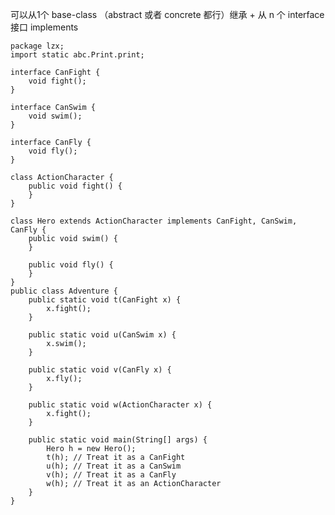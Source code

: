 可以从1个 base-class （abstract 或者 concrete 都行）继承 + 从 n 个 interface 接口 implements

    package lzx;    
    import static abc.Print.print;
    
    interface CanFight {
    	void fight();
    }
    
    interface CanSwim {
    	void swim();
    }
    
    interface CanFly {
    	void fly();
    }
    
    class ActionCharacter {
    	public void fight() {
    	}
    }
    
    class Hero extends ActionCharacter implements CanFight, CanSwim, CanFly {
    	public void swim() {
    	}
    
    	public void fly() {
    	}
    }
    public class Adventure {
    	public static void t(CanFight x) {
    		x.fight();
    	}
    
    	public static void u(CanSwim x) {
    		x.swim();
    	}
    
    	public static void v(CanFly x) {
    		x.fly();
    	}
    
    	public static void w(ActionCharacter x) {
    		x.fight();
    	}
    
    	public static void main(String[] args) {
    		Hero h = new Hero();
    		t(h); // Treat it as a CanFight
    		u(h); // Treat it as a CanSwim
    		v(h); // Treat it as a CanFly
    		w(h); // Treat it as an ActionCharacter
    	}
    }